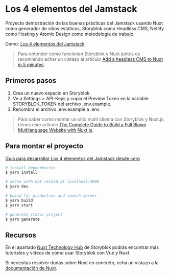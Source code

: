 # Los 4 elementos del Jamstack

Proyecto demostración de las buenas prácticas del Jamstack usando Nuxt como generador de sitios estáticos, Storyblok como Headless CMS, Netlify como Hosting y Atomic Design como metodología de trabajo.

Demo: [Los 4 elementos del Jamstack](https://los-4-elementos-jamstack.dawntraoz.com)

> Para entender como funcionan Storyblok y Nuxt juntos os recomiendo echar un vistazo al artículo [Add a headless CMS to Nuxt in 5 minutes](https://www.storyblok.com/tp/headless-cms-nuxtjs).

## Primeros pasos

1. Crea un nuevo espacio en Storyblok.
2. Ve a Settings > API-Keys y copia el Preview Token en la variable STORYBLOK_TOKEN del archivo .env.example.
3. Renombra el archivo .env.example a .env.

> Para saber como montar un sitio multi idioma con Storyblok y Nuxt.js, tienes este artículo [The Complete Guide to Build a Full Blown Multilanguage Website with Nuxt.js](https://www.storyblok.com/tp/nuxt-js-multilanguage-website-tutorial).

## Para montar el proyecto

[Guía para desarrollar Los 4 elementos del Jamstack desde cero](https://los-4-elementos-jamstack.dawntraoz.com/docs)

```bash
# install dependencies
$ yarn install

# serve with hot reload at localhost:3000
$ yarn dev

# build for production and launch server
$ yarn build
$ yarn start

# generate static project
$ yarn generate
```

## Recursos

En el apartado [Nuxt Technology Hub](https://www.storyblok.com/tc/nuxtjs) de Storyblok podrás encontrar más tutoriales y vídeos de cómo usar Storyblok con Vue y Nuxt.

Si necesitas resolver dudas sobre Nuxt en concreto, echa un vistazo a la [documentación de Nuxt](https://nuxtjs.org).
